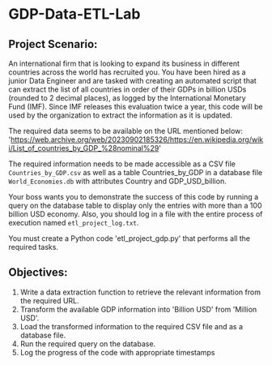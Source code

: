 # GDP-Data-ETL-Lab

## Project Scenario: 
An international firm that is looking to expand its business in different countries across the world has recruited you. You have been hired as a junior Data Engineer and are tasked with creating an automated script that can extract the list of all countries in order of their GDPs in billion USDs (rounded to 2 decimal places), as logged by the International Monetary Fund (IMF). Since IMF releases this evaluation twice a year, this code will be used by the organization to extract the information as it is updated.

The required data seems to be available on the URL mentioned below: 
'https://web.archive.org/web/20230902185326/https://en.wikipedia.org/wiki/List_of_countries_by_GDP_%28nominal%29' 

The required information needs to be made accessible as a CSV file `Countries_by_GDP.csv` as well as a table Countries_by_GDP in a database file `World_Economies.db` with attributes Country and GDP_USD_billion.

Your boss wants you to demonstrate the success of this code by running a query on the database table to display only the entries with more than a 100 billion USD economy. Also, you should log in a file with the entire process of execution named `etl_project_log.txt`.

You must create a Python code 'etl_project_gdp.py' that performs all the required tasks.

## Objectives: 

1. Write a data extraction function to retrieve the relevant information from the required URL.
2. Transform the available GDP information into 'Billion USD' from 'Million USD'.
3. Load the transformed information to the required CSV file and as a database file.
4. Run the required query on the database.
5. Log the progress of the code with appropriate timestamps
